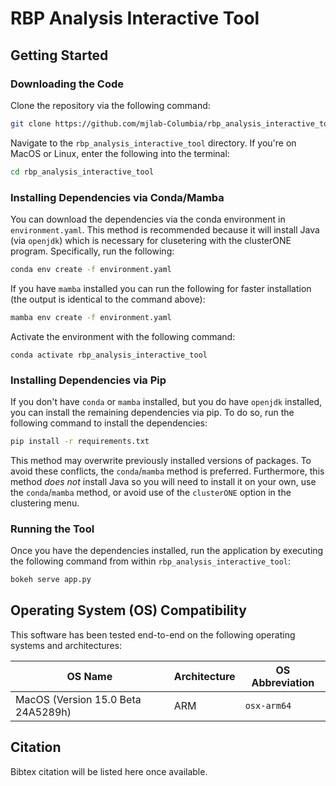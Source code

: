 # RBP Analysis Interactive Tool

## Getting Started

### Downloading the Code

Clone the repository via the following command:

```bash
git clone https://github.com/mjlab-Columbia/rbp_analysis_interactive_tool.git
```

Navigate to the `rbp_analysis_interactive_tool` directory. If you're on MacOS or Linux, enter the following into the terminal:

```bash
cd rbp_analysis_interactive_tool
```

### Installing Dependencies via Conda/Mamba

You can download the dependencies via the conda environment in `environment.yaml`. This method is recommended because it will install Java (via `openjdk`) which is necessary for clusetering with the clusterONE program. Specifically, run the following:

```bash
conda env create -f environment.yaml
```

If you have `mamba` installed you can run the following for faster installation (the output is identical to the command above):

```bash
mamba env create -f environment.yaml
```

Activate the environment with the following command:

```
conda activate rbp_analysis_interactive_tool
```

### Installing Dependencies via Pip

If you don't have `conda` or `mamba` installed, but you do have `openjdk` installed, you can install the remaining dependencies via pip. To do so, run the following command to install the dependencies:

```bash
pip install -r requirements.txt
```

This method may overwrite previously installed versions of packages. To avoid these conflicts, the `conda`/`mamba` method is preferred. Furthermore, this method _does not_ install Java so you will need to install it on your own, use the `conda`/`mamba` method, or avoid use of the `clusterONE` option in the clustering menu.

### Running the Tool

Once you have the dependencies installed, run the application by executing the following command from within `rbp_analysis_interactive_tool`:

```bash
bokeh serve app.py
```

## Operating System (OS) Compatibility

This software has been tested end-to-end on the following operating systems and architectures:

| OS Name | Architecture | OS Abbreviation |
|---------|--------------|-----------------|
| MacOS (Version 15.0 Beta 24A5289h)  | ARM  | `osx-arm64` |

## Citation

Bibtex citation will be listed here once available.

